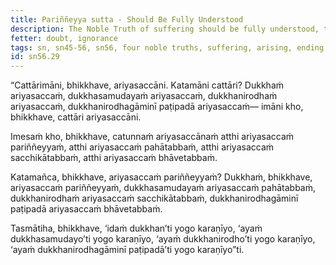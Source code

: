```yaml
---
title: Pariññeyya sutta - Should Be Fully Understood
description: The Noble Truth of suffering should be fully understood, the Noble Truth of the arising of suffering should be abandoned, the Noble Truth of the ending of suffering should be personally experienced, and the Noble Truth of the way of practice leading to the ending of suffering should be developed.
fetter: doubt, ignorance
tags: sn, sn45-56, sn56, four noble truths, suffering, arising, ending, way of practice, path, fully understand, abandon, personally experience, develop
id: sn56.29
---
```


“Cattārimāni, bhikkhave, ariyasaccāni. Katamāni cattāri? Dukkhaṁ ariyasaccaṁ, dukkhasamudayaṁ ariyasaccaṁ, dukkhanirodhaṁ ariyasaccaṁ, dukkhanirodhagāminī paṭipadā ariyasaccaṁ— imāni kho, bhikkhave, cattāri ariyasaccāni.

Imesaṁ kho, bhikkhave, catunnaṁ ariyasaccānaṁ atthi ariyasaccaṁ pariññeyyaṁ, atthi ariyasaccaṁ pahātabbaṁ, atthi ariyasaccaṁ sacchikātabbaṁ, atthi ariyasaccaṁ bhāvetabbaṁ.

Katamañca, bhikkhave, ariyasaccaṁ pariññeyyaṁ? Dukkhaṁ, bhikkhave, ariyasaccaṁ pariññeyyaṁ, dukkhasamudayaṁ ariyasaccaṁ pahātabbaṁ, dukkhanirodhaṁ ariyasaccaṁ sacchikātabbaṁ, dukkhanirodhagāminī paṭipadā ariyasaccaṁ bhāvetabbaṁ.

Tasmātiha, bhikkhave, ‘idaṁ dukkhan’ti yogo karaṇīyo,
‘ayaṁ dukkhasamudayo’ti yogo karaṇīyo,
‘ayaṁ dukkhanirodho’ti yogo karaṇīyo,
‘ayaṁ dukkhanirodhagāminī paṭipadā’ti yogo karaṇīyo”ti.